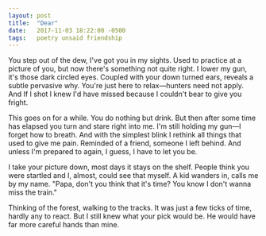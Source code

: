 ```yaml
---
layout: post
title:  "Dear"
date:   2017-11-03 18:22:00 -0500
tags:   poetry unsaid friendship
---
```


You step out of the dew, I've got you in my sights. Used to practice at a picture of you, but now there's something not quite right.
I lower my gun, it's those dark circled eyes. Coupled with your down turned ears, reveals a subtle pervasive why.
You're just here to relax—hunters need not apply. And If I shot I knew I'd have missed because I couldn't bear to give you fright.

This goes on for a while. You do nothing but drink. But then after some time has elapsed you turn and stare right into me.
I'm still holding my gun—I forget how to breath. And with the simplest blink I rethink all things that used to give me pain.
Reminded of a friend, someone I left behind. And unless I'm prepared to again, I guess, I have to let you be.

I take your picture down, most days it stays on the shelf. People think you were startled and I, almost, could see that myself. A kid wanders in, calls me by my name.
"Papa, don't you think that it's time? You know I don't wanna miss the train."

Thinking of the forest, walking to the tracks. It was just a few ticks of time, hardly any to react. But I still knew what your pick would be. He would have far more careful hands than mine.
